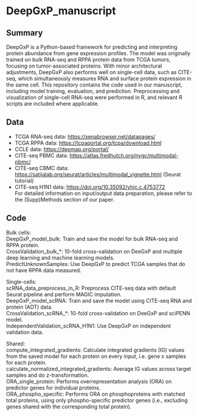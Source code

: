 # DeepGxP_manuscript

## Summary
DeepGxP is a Python-based framework for predicting and interpreting protein abundance from gene expression profiles. The model was originally trained on bulk RNA-seq and RPPA protein data from TCGA tumors, focusing on tumor-associated proteins. With minor architectural adjustments, DeepGxP also performs well on single-cell data, such as CITE-seq, which simultaneously measures RNA and surface protein expression in the same cell.
This repository contains the code used in our manuscript, including model training, evaluation, and prediction. Preprocessing and visualization of single-cell RNA-seq were performed in R, and relevant R scripts are included where applicable.

## Data
* TCGA RNA-seq data: https://xenabrowser.net/datapages/<br />
* TCGA RPPA data: https://tcpaportal.org/tcpa/download.html<br />
* CCLE data: https://depmap.org/portal/<br />
* CITE-seq PBMC data: https://atlas.fredhutch.org/nygc/multimodal-pbmc/<br />
* CITE-seq CBMC data: https://satijalab.org/seurat/articles/multimodal_vignette.html (Seurat tutorial)<br />
* CITE-seq H1N1 data: https://doi.org/10.35092/yhjc.c.4753772<br />
For detailed information on input/output data preparation, please refer to the (Supp)Methods section of our paper.

## Code
Bulk cells:<br />
DeepGxP_model_bulk: Train and save the model for bulk RNA-seq and RPPA protein. <br />
CrossValidation_bulk_*: 10-fold cross-validation on DeeGxP and multiple deep learning and machine learning models. <br />
PredictUnknownSamples: Use DeepGxP to predict TCGA samples that do not have RPPA data measured. <br />

Single-cells: <br />
scRNA_data_preprocess_in_R: Preprocess CITE-seq data with default Seurat pipeline and perform MAGIC imputation. <br />
DeepGxP_model_scRNA: Train and save the model using CITE-seq RNA and protein (ADT) data. <br />
CrossValidation_scRNA_*: 10-fold cross-validation on DeeGxP and sciPENN model. <br />
IndependentValidation_scRNA_H1N1: Use DeepGxP on independent validation data. <br />

Shared: <br />
compute_integrated_gradients: Calculate integrated gradients (IG) values from the saved model for each protein on every input, i.e. gene x samples for each protein.<br />
calculate_normalized_integrated_gradients: Average IG values across target samples and do z-transformation.<br />
ORA_single_protein: Performs overrepresentation analysis (ORA) on predictor genes for individual proteins.<br />
ORA_phospho_specific: Performs ORA on phosphoproteins with matched total proteins, using only phospho-specific predictor genes (i.e., excluding genes shared with the corresponding total protein).<br />

